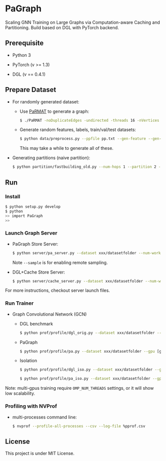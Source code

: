 # PaGraph

Scaling GNN Training on Large Graphs via Computation-aware Caching and Partitioning. Build based on DGL with PyTorch backend.

## Prerequisite

* Python 3

* PyTorch (v >= 1.3)

* DGL (v == 0.4.1)

## Prepare Dataset

* For randomly generated dataset:

  * Use [PaRMAT](https://github.com/farkhor/PaRMAT) to generate a graph:

    ```bash
    $ ./PaRMAT -noDuplicateEdges -undirected -threads 16 -nVertices 10 -nEdges 25 -output /path/to/datafolder/pp.txt

    ```
  
  * Generate random features, labels, train/val/test datasets:

    ```bash
    $ python data/preprocess.py --ppfile pp.txt --gen-feature --gen-label --gen-set --dataset xxx/datasetfolder
    ```

    This may take a while to generate all of these.

* Generating partitions (naive partition):

  ```bash
  $ python partition/fastbuilding_old.py --num-hops 1 --partition 2 --dataset xxx/datasetfolder

  ```

## Run

### Install

```bash
$ python setup.py develop
$ python
>> import PaGraph
>> 
``` 

### Launch Graph Server

* PaGraph Store Server:

  ```bash
  $ python server/pa_server.py --dataset xxx/datasetfolder --num-workers [gpu-num] [--preprocess] [-sample]
  ```

  Note `--sample` is for enabling remote sampling.

* DGL+Cache Store Server:

  ```bash
  $ python server/cache_server.py --dataset xxx/datasetfolder --num-workers [gpu-num] [--preprocess] [--sample]
  ```

For more instructions, checkout server launch files.


### Run Trainer

* Graph Convolutional Network (GCN)

  * DGL benchmark

    ```bash
    $ python prof/profile/dgl_orig.py --dataset xxx/datasetfolder --gpu [gpu indices, splitted by ','] [--preprocess]
    ```

  * PaGraph

    ```bash
    $ python prof/profile/pa.py --dataset xxx/datasetfolder --gpu [gpu indices, splitted by ','] [--preprocess]
    ```

  * Isolation

    ```bash
    $ python prof/profile/dgl_iso.py --dataset xxx/datasetfolder --gpu [gpu indices, splitted by ','] [--preprocess]
    ```

    ```bash
    $ python prof/profile/pa_iso.py --dataset xxx/datasetfolder --gpu [gpu indices, splitted by ','] [--preprocess]
    ```
  
Note: multi-gpus training require `OMP_NUM_THREADS` settings, or it will show low scalability.

### Profiling with NVProf

* multi-processes command line:

  ```bash
  $ nvprof --profile-all-processes --csv --log-file %pprof.csv
  ```

## License

This project is under MIT License. 